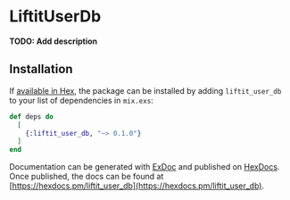 # LiftitUserDb

**TODO: Add description**

## Installation

If [available in Hex](https://hex.pm/docs/publish), the package can be installed
by adding `liftit_user_db` to your list of dependencies in `mix.exs`:

```elixir
def deps do
  [
    {:liftit_user_db, "~> 0.1.0"}
  ]
end
```

Documentation can be generated with [ExDoc](https://github.com/elixir-lang/ex_doc)
and published on [HexDocs](https://hexdocs.pm). Once published, the docs can
be found at [https://hexdocs.pm/liftit_user_db](https://hexdocs.pm/liftit_user_db).

